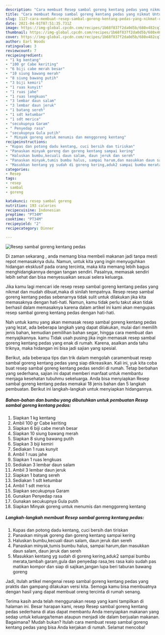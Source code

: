 ```yaml
---
description: "Cara membuat Resep sambal goreng kentang pedas yang nikmat Untuk Jualan"
title: "Cara membuat Resep sambal goreng kentang pedas yang nikmat Untuk Jualan"
slug: 1127-cara-membuat-resep-sambal-goreng-kentang-pedas-yang-nikmat-untuk-jualan
date: 2021-04-01T07:51:35.731Z
image: https://img-global.cpcdn.com/recipes/1b68f837f2da0d5b/680x482cq70/resep-sambal-goreng-kentang-pedas-foto-resep-utama.jpg
thumbnail: https://img-global.cpcdn.com/recipes/1b68f837f2da0d5b/680x482cq70/resep-sambal-goreng-kentang-pedas-foto-resep-utama.jpg
cover: https://img-global.cpcdn.com/recipes/1b68f837f2da0d5b/680x482cq70/resep-sambal-goreng-kentang-pedas-foto-resep-utama.jpg
author: Earl Woods
ratingvalue: 3
reviewcount: 7
recipeingredient:
- "1 kg kentang"
- "100 gr Cabe keriting"
- "6 biji cabe merah besar"
- "10 siung bawang merah"
- "8 siung bawang putih"
- "3 biji kemiri"
- "1 ruas kunyit"
- "1 ruas jahe"
- "1 ruas lengkuas"
- "3 lembar daun salam"
- "3 lembar daun jeruk"
- "1 batang sereh"
- "1 sdt ketumbar"
- "1 sdt merica"
- "secukupnya Garam"
- " Penyedap rasa"
- "secukupnya Gula putih"
- " Minyak goreng untuk menumis dan menggoreng kentang"
recipeinstructions:
- "Kupas dan potong dadu kentang, cuci bersih dan tiriskan"
- "Panaskan minyak goreng dan goreng kentang sampai kering"
- "Haluskan bumbu,kecuali daun salam, daun jeruk dan sereh"
- "Panaskan minyak,tumis bumbu halus, sampai harum,dan masukkan daun salam, daun jeruk dan sereh"
- "Masukkan kentang yg sudah di goreng kering,aduk2 sampai bumbu merata,tambah garam,gula dan penyedap rasa,tes rasa kalo sudah pas matikan kompor dan siap di sajikan,jangan lupa beri taburan bawang goreng"
categories:
- Resep
tags:
- resep
- sambal
- goreng

katakunci: resep sambal goreng 
nutrition: 193 calories
recipecuisine: Indonesian
preptime: "PT34M"
cooktime: "PT34M"
recipeyield: "2"
recipecategory: Dinner

---
```



![Resep sambal goreng kentang pedas](https://img-global.cpcdn.com/recipes/1b68f837f2da0d5b/680x482cq70/resep-sambal-goreng-kentang-pedas-foto-resep-utama.jpg)

Di zaman  sekarang , anda memang bisa membeli makanan jadi tanpa mesti repot memasaknya dulu. Namun, untuk kita yang ingin menyuguhkan hidangan eksklusif pada orang tercinta, maka kita memang lebih bagus menghidangkannya dengan tangan sendiri. Pasalnya, memasak sendiri lebih sehat dan bisa menyesuaikan sesuai selera keluarga.

Jika kamu lagi mencari ide resep resep sambal goreng kentang pedas yang nikmat dan mudah dibuat,maka di sinilah tempatnya. Resep resep sambal goreng kentang pedas  sebenarnya tidak sulit untuk dilakukan jika kita memasaknya dengan hati-hati. Namun, kamu tidak perlu takut akan tidak berhasil dalam memasaknya 
karena dalam artikel ini kami akan mengupas resep sambal goreng kentang pedas dengan hati-hati.  



Nah untuk kamu yang akan memasak resep sambal goreng kentang pedas yang lezat, ada beberapa langkah yang dapat dilakukan, mulai dari memilih jenis bahan, kemudian pemilihan bahan segar, hingga cara membuat dan menyajikannya. kamu Tidak usah pusing jika ingin memasak resep sambal goreng kentang pedas yang enak di rumah. Karena, asalkan anda  tahu triknya, maka hidangan ini bisa jadi sajian yang spesial.

Berikut, ada beberapa tips dan trik dalam mengolah caramembuat resep sambal goreng kentang pedas yang siap dikreasikan. Kali ini, yuk kita coba buat resep sambal goreng kentang pedas sendiri di rumah. Tetap berbahan yang sederhana, sajian ini dapat memberi manfaat untuk membantu menjaga kesehatan tubuhmu sekeluarga. Anda bisa menyiapkan Resep sambal goreng kentang pedas memakai 18 jenis bahan dan 5 langkah pembuatan. Berikut ini langkah-langkah untuk menyiapkan hidangannya.

<!--inarticleads1-->

##### Bahan-bahan dan bumbu yang dibutuhkan untuk pembuatan Resep sambal goreng kentang pedas:

1. Siapkan 1 kg kentang
1. Ambil 100 gr Cabe keriting
1. Siapkan 6 biji cabe merah besar
1. Siapkan 10 siung bawang merah
1. Siapkan 8 siung bawang putih
1. Siapkan 3 biji kemiri
1. Sediakan 1 ruas kunyit
1. Ambil 1 ruas jahe
1. Siapkan 1 ruas lengkuas
1. Sediakan 3 lembar daun salam
1. Ambil 3 lembar daun jeruk
1. Siapkan 1 batang sereh
1. Sediakan 1 sdt ketumbar
1. Ambil 1 sdt merica
1. Siapkan secukupnya Garam
1. Gunakan  Penyedap rasa
1. Gunakan secukupnya Gula putih
1. Siapkan  Minyak goreng untuk menumis dan menggoreng kentang




<!--inarticleads2-->

##### Langkah-langkah membuat Resep sambal goreng kentang pedas:

1. Kupas dan potong dadu kentang, cuci bersih dan tiriskan
1. Panaskan minyak goreng dan goreng kentang sampai kering
1. Haluskan bumbu,kecuali daun salam, daun jeruk dan sereh
1. Panaskan minyak,tumis bumbu halus, sampai harum,dan masukkan daun salam, daun jeruk dan sereh
1. Masukkan kentang yg sudah di goreng kering,aduk2 sampai bumbu merata,tambah garam,gula dan penyedap rasa,tes rasa kalo sudah pas matikan kompor dan siap di sajikan,jangan lupa beri taburan bawang goreng




Jadi, itulah artikel mengenai  resep sambal goreng kentang pedas  yang praktis dan gampang dilakukan versi kita. Semoga kamu bisa membuatnya dengan hasil yang dapat membuat oreng tercinta di rumah senang. 

Terima kasih anda telah menggunakan resep yang kami tampilkan di halaman ini. Besar harapan kami, resep  Resep sambal goreng kentang pedas sederhana di atas dapat membantu Anda menyiapkan makanan yang sedap untuk keluarga/teman ataupun menjadi ide dalam berjualan makanan. Bagaimana? Mudah bukan? Itulah cara membuat resep sambal goreng kentang pedas yang bisa Anda kerjakan di rumah. Selamat mencoba!

